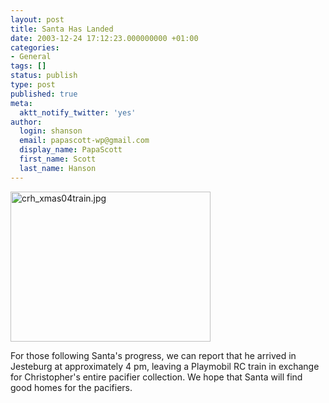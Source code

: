 ```yaml
---
layout: post
title: Santa Has Landed
date: 2003-12-24 17:12:23.000000000 +01:00
categories:
- General
tags: []
status: publish
type: post
published: true
meta:
  aktt_notify_twitter: 'yes'
author:
  login: shanson
  email: papascott-wp@gmail.com
  display_name: PapaScott
  first_name: Scott
  last_name: Hanson
---
```

<p><img alt="crh_xmas04train.jpg" src="http://www.papascott.de/wordpress/wp-content/uploads/2003/12/crh_xmas04train.jpg" width="320" height="240" border="0" /></p>
<p>For those following Santa's progress, we can report that he arrived in Jesteburg at approximately 4 pm, leaving a Playmobil RC train in exchange for Christopher's entire pacifier collection. We hope that Santa will find good homes for the pacifiers.</p>
